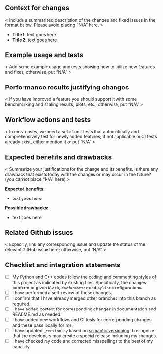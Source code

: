 ## Context for changes

< Include a summarized description of the changes and fixed issues in the format below. Please avoid placing “N/A” here. >

- **Title 1**: 
    text goes here
- **Title 2**: 
    text goes here   

## Example usage and tests

< Add some example usage and tests showing how to utilize new features and fixes; otherwise, put “N/A” >


## Performance results justifying changes

< If you have improved a feature you should support it with some benchmarking and scaling results, plots, etc.; otherwise, put “N/A” >


## Workflow actions and tests

< In most cases, we need a set of unit tests that automatically and comprehensively test for newly added features; if not applicable or CI tests already exist, either mention it or put “N/A” >


## Expected benefits and drawbacks

< Summarize your justifications for the change and its benefits. Is there any drawback that exists today with the changes or may occur in the future? (you cannot place “N/A” here) >


**Expected benefits:**
- text goes here

**Possible drawbacks:**
- text goes here

## Related Github issues

< Explicitly, link any corresponding issue and update the status of the relevant GitHub issue here; otherwise, put “N/A” >


## Checklist and integration statements

- [ ] My Python and C++ codes follow the coding and commenting styles of this project as indicated by existing files. Specifically, the changes conform to given `black`, `docformatter` and `pylint` configurations. 
- [ ] I have performed a self-review of these changes.
- [ ] I confirm that I have already merged other branches into this branch as required.
- [ ] I have added context for corresponding changes in documentation and README.md as needed.
- [ ] I have added new workflows and CI tests for corresponding changes and these pass locally for me.
- [ ] I have updated `_version.py` based on [semantic versioning](https://semver.org/). I recognize that the developers may create a special release including my changes.
- [ ] I have checked my code and corrected misspellings to the best of my capacity.
